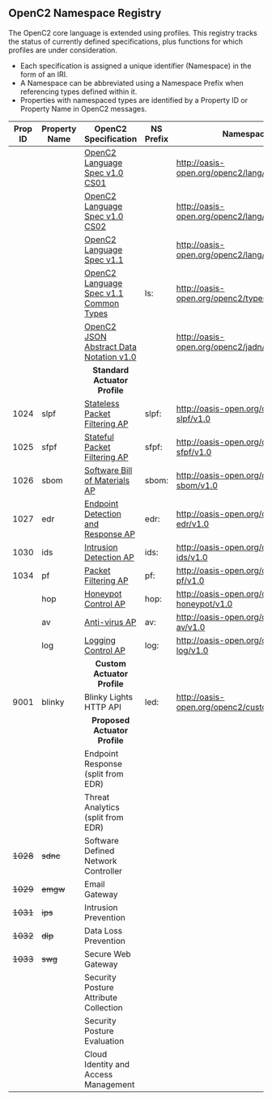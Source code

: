 ## OpenC2 Namespace Registry

The OpenC2 core language is extended using profiles.
This registry tracks the status of currently defined specifications,
plus functions for which profiles are under consideration.

* Each specification is assigned a unique identifier (Namespace) in the form of an IRI.
* A Namespace can be abbreviated using a Namespace Prefix when referencing types defined within it.
* Properties with namespaced types are identified by a Property ID or Property Name in OpenC2 messages.

| Prop ID  | Property Name | OpenC2 Specification                                                                              | NS Prefix | Namespace                                     |
|----------|---------------|---------------------------------------------------------------------------------------------------|-----------|-----------------------------------------------|
|          |               | [OpenC2 Language Spec v1.0 CS01](https://github.com/oasis-tcs/openc2-oc2ls)                       |           | http://oasis-open.org/openc2/lang/v1.0        |
|          |               | [OpenC2 Language Spec v1.0 CS02](https://github.com/oasis-tcs/openc2-oc2ls)                       |           | http://oasis-open.org/openc2/lang/v1.0.1      |
|          |               | [OpenC2 Language Spec v1.1](https://github.com/oasis-tcs/openc2-oc2ls)                            |           | http://oasis-open.org/openc2/lang/v1.1        |
|          |               | [OpenC2 Language Spec v1.1 Common Types](https://github.com/oasis-tcs/openc2-oc2ls)               | ls:       | http://oasis-open.org/openc2/types/v1.1       |
|          |               | [OpenC2 JSON Abstract Data Notation v1.0](https://github.com/oasis-tcs/openc2-jadn)               |           | http://oasis-open.org/openc2/jadn/v1.0        |
|          |               | <div style="text-align: center">**Standard Actuator Profile**</div>                               |           |                                               |
| 1024     | slpf          | [Stateless Packet Filtering AP](https://github.com/oasis-tcs/openc2-apsc-stateless-packet-filter) | slpf:     | http://oasis-open.org/openc2/ap-slpf/v1.0     |
| 1025     | sfpf          | [Stateful Packet Filtering AP](https://github.com/oasis-tcs/openc2-ap-sfpf)                       | sfpf:     | http://oasis-open.org/openc2/ap-sfpf/v1.0     |
| 1026     | sbom          | [Software Bill of Materials AP](https://github.com/oasis-tcs/openc2-ap-sbom)                      | sbom:     | http://oasis-open.org/openc2/ap-sbom/v1.0     |
| 1027     | edr           | [Endpoint Detection and Response AP](https://github.com/oasis-tcs/openc2-ap-edr)                  | edr:      | http://oasis-open.org/openc2/ap-edr/v1.0      |
| 1030     | ids           | [Intrusion Detection AP](https://github.com/oasis-tcs/openc2-ap-ids)                              | ids:      | http://oasis-open.org/openc2/ap-ids/v1.0      |
| 1034     | pf            | [Packet Filtering AP](https://github.com/oasis-tcs/openc2-ap-pf)                                  | pf:       | http://oasis-open.org/openc2/ap-pf/v1.0       |
|          | hop           | [Honeypot Control AP](https://github.com/oasis-tcs/openc2-ap-honeypots)                           | hop:      | http://oasis-open.org/openc2/ap-honeypot/v1.0 |
|          | av            | [Anti-virus AP](https://github.com/oasis-tcs/openc2-ap-av)                                        | av:       | http://oasis-open.org/openc2/ap-av/v1.0       |
|          | log           | [Logging Control AP](https://github.com/oasis-tcs/openc2-ap-lc)                                   | log:      | http://oasis-open.org/openc2/ap-log/v1.0      |
|          |               | <div style="text-align: center">**Custom Actuator Profile**</div>                                 |           |                                               |
| 9001     | blinky        | Blinky Lights HTTP API                                                                            | led:      | http://oasis-open.org/openc2/custom/haha/v1.0 |
|          |               | <div style="text-align: center">**Proposed Actuator Profile**</div>                               |           |                                               |
|          |               | Endpoint Response (split from EDR)                                                                |           |                                               |
|          |               | Threat Analytics (split from EDR)                                                                 |           |                                               |
| ~~1028~~ | ~~sdnc~~      | Software Defined Network Controller                                                               |           |                                               |
| ~~1029~~ | ~~emgw~~      | Email Gateway                                                                                     |           |                                               |
| ~~1031~~ | ~~ips~~       | Intrusion Prevention                                                                              |           |                                               |
| ~~1032~~ | ~~dlp~~       | Data Loss Prevention                                                                              |           |                                               |
| ~~1033~~ | ~~swg~~       | Secure Web Gateway                                                                                |           |                                               |
|          |               | Security Posture Attribute Collection                                                             |           |                                               |
|          |               | Security Posture Evaluation                                                                       |           |                                               |
|          |               | Cloud Identity and Access Management                                                              |           |                                               |
